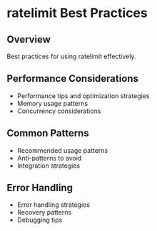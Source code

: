 # ratelimit Best Practices

## Overview

Best practices for using ratelimit effectively.

## Performance Considerations

- Performance tips and optimization strategies
- Memory usage patterns
- Concurrency considerations

## Common Patterns

- Recommended usage patterns
- Anti-patterns to avoid
- Integration strategies

## Error Handling

- Error handling strategies
- Recovery patterns
- Debugging tips
